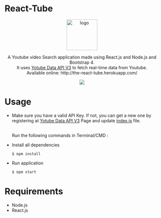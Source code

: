 # React-Tube
<p align="center">
 <img height="100 px" src="https://image.ibb.co/kiJLNy/logo.png" alt="logo">
</p>
<p align="center">
A Youtube video Search application made using React.js and Node.js and Bootstrap 4.
<br>
It uses <a href="https://developers.google.com/youtube/v3/">Yotube Data API V3</a> to fetch real-time data from Youtube.
<br>
Available online: http://the-react-tube.herokuapp.com/
<br>
</p>
<p align="center">
<img  src="https://preview.ibb.co/ctUzFJ/ryt.jpg" />
 </p>
 
# Usage
- Make sure you have a valid API Key. If not, you can get a new one by registering at <a href="https://developers.google.com/youtube/v3/">Yotube Data API V3</a> Page and update <a href="https://github.com/itsksaurabh/react-tube/blob/master/src/index.js">index.js</a> file.

  <br>
  Run the following commands in Terminal/CMD :
- Install all dependencies
  ```
  $ npm install
  ```
- Run application
  ```
  $ npm start
  ```
# Requirements
  - Node.js
  - React.js


